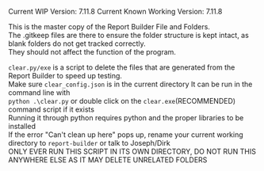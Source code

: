 Current WIP Version: 7.11.8
Current Known Working Version: 7.11.8
  
This is the master copy of the Report Builder File and Folders.  
The .gitkeep files are there to ensure the folder structure is kept intact, as blank folders do not get tracked correctly.  
They should not affect the function of the program.  

`clear.py/exe` is a script to delete the files that are generated from the Report Builder to speed up testing.  
Make sure `clear_config.json` is in the current directory
It can be run in the command line with  
`python .\clear.py` or double click on the `clear.exe`(RECOMMENDED) command script if it exists  
Running it through python requires python and the proper libraries to be installed  
If the error "Can't clean up here" pops up, rename your current working directory to `report-builder` or talk to Joseph/Dirk  
ONLY EVER RUN THIS SCRIPT IN ITS OWN DIRECTORY, DO NOT RUN THIS ANYWHERE ELSE AS IT MAY DELETE UNRELATED FOLDERS  
